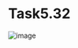 # Task5.32

![image](https://user-images.githubusercontent.com/90614964/137815056-fd196c93-52dd-4251-a952-5f272ee8f6b4.png)

   
